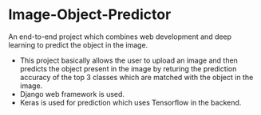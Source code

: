 # Image-Object-Predictor
An end-to-end project which combines web development and deep learning to predict the object in the image.
* This project basically allows the user to upload an image and then predicts the object present in the image by returing the prediction accuracy of the top 3 classes which are matched with the object in the image.
* Django web framework is used.
* Keras is used for prediction which uses Tensorflow in the backend.

